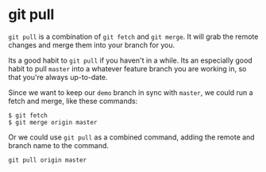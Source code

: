 # git pull

`git pull` is a combination of `git fetch` and `git merge`.  It will grab the remote changes and merge them into your branch for you.

Its a good habit to `git pull` if you haven't in a while.  Its an especially good habit to pull `master` into a whatever feature branch you are working in, so that you're always up-to-date.

Since we want to keep our `demo` branch in sync with `master`, we could run a fetch and merge, like these commands: 

```
$ git fetch
$ git merge origin master
```

Or we could use `git pull` as a combined command, adding the remote and branch name to the command.

```
git pull origin master
```
